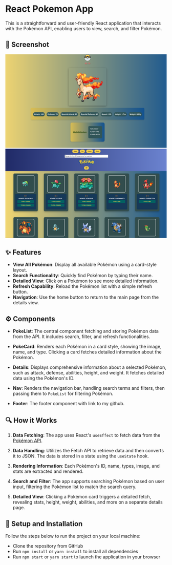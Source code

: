 # React Pokemon App

This is a straightforward and user-friendly React application that interacts with the Pokémon API, enabling users to view, search, and filter Pokémon.

## 📸 Screenshot

![Pokemon Detail](src/Screenshot-pokemon-detail.png)
![Pokemon](src/Screenshot-pokemon.png)


## ✨ Features

- **View All Pokémon**: Display all available Pokémon using a card-style layout.
- **Search Functionality**: Quickly find Pokémon by typing their name.
- **Detailed View**: Click on a Pokémon to see more detailed information.
- **Refresh Capability**: Reload the Pokémon list with a simple refresh button.
- **Navigation**: Use the home button to return to the main page from the details view.

## ⚙️ Components

- **PokeList**: The central component fetching and storing Pokémon data from the API. It includes search, filter, and refresh functionalities.
  
- **PokeCard**: Renders each Pokémon in a card style, showing the image, name, and type. Clicking a card fetches detailed information about the Pokémon.
  
- **Details**: Displays comprehensive information about a selected Pokémon, such as attack, defense, abilities, height, and weight. It fetches detailed data using the Pokémon's ID.
  
- **Nav**: Renders the navigation bar, handling search terms and filters, then passing them to `PokeList` for filtering Pokémon.

- **Footer**: The footer component with link to my github.

## 🔍 How it Works

1. **Data Fetching**: The app uses React's `useEffect` to fetch data from the [Pokémon API](https://pokeapi.co/api/v2/pokemon?limit=120).

2. **Data Handling**: Utilizes the Fetch API to retrieve data and then converts it to JSON. The data is stored in a state using the `useState` hook.

3. **Rendering Information**: Each Pokémon's ID, name, types, image, and stats are extracted and rendered.

4. **Search and Filter**: The app supports searching Pokémon based on user input, filtering the Pokémon list to match the search query.

5. **Detailed View**: Clicking a Pokémon card triggers a detailed fetch, revealing stats, height, weight, abilities, and more on a separate details page.


## 🚧 Setup and Installation

Follow the steps below to run the project on your local machine:

* Clone the repository from GitHub
* Run `npm install` or `yarn install` to install all dependencies
* Run `npm start` or `yarn start` to launch the application in your browser

